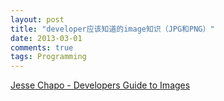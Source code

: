 ```yaml
---
layout: post
title: "developer应该知道的image知识（JPG和PNG）"
date: 2013-03-01
comments: true
tags: Programming
---
```

<a href="http://www.jessechapo.com/posts/Developers-Guide-to-Images.html">Jesse Chapo - Developers Guide to Images</a><br /><blockquote></blockquote>